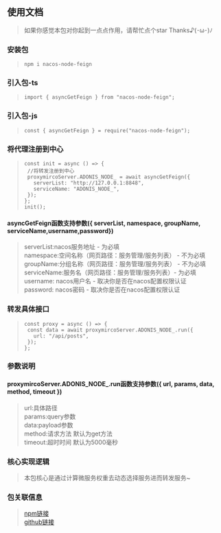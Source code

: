 ## 使用文档
>如果你感觉本包对你起到一点点作用，请帮忙点个star Thanks♪(･ω･)ﾉ  

### 安装包
>```
>npm i nacos-node-feign
>```

### 引入包-ts
>```
>import { asyncGetFeign } from "nacos-node-feign";
>```

### 引入包-js
>```
>const { asyncGetFeign } = require("nacos-node-feign");
>```

### 将代理注册到中心
>```
>const init = async () => {
>  //将转发注册到中心
>  proxymircoServer.ADONIS_NODE_ = await asyncGetFeign({
>    serverList: "http://127.0.0.1:8848",
>    serviceName: "ADONIS_NODE_",
>  });
>};
>init();
>```

#### asyncGetFeign函数支持参数({ serverList, namespace, groupName, serviceName,username,password})
>serverList:nacos服务地址 - 为必填  
>namespace:空间名称（网页路径：服务管理/服务列表） - 不为必填  
>groupName:分组名称（网页路径：服务管理/服务列表） - 不为必填  
>serviceName:服务名（网页路径：服务管理/服务列表）- 为必填  
>username: nacos用户名 - 取决你是否在nacos配置权限认证  
>password: nacos密码 - 取决你是否在nacos配置权限认证  

### 转发具体接口
>```
>const proxy = async () => {
>  const data = await proxymircoServer.ADONIS_NODE_.run({
>    url: "/api/posts",
>  });
>};
>```

### 参数说明
#### proxymircoServer.ADONIS_NODE_.run函数支持参数({ url, params, data, method, timeout })  
>url:具体路径  
>params:query参数  
>data:payload参数  
>method:请求方法 默认为get方法  
>timeout:超时时间 默认为5000毫秒  

### 核心实现逻辑
>本包核心是通过计算微服务权重去动态选择服务进而转发服务~  

### 包关联信息
>[npm链接](https://www.npmjs.com/package/nacos-node-feign)  
>[github链接](https://github.com/HanWuJiJack/nacos-node-feign)  





